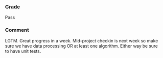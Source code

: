 ### Grade

Pass

### Comment

LGTM. Great progress in a week. Mid-project checkin is next week so make sure we have data processing OR at least one algorithm. Either way be sure to have unit tests.